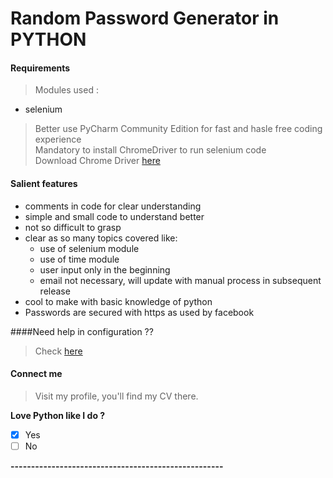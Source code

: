 # Random Password Generator in PYTHON

#### Requirements

> Modules used :  

* selenium
> Better use PyCharm Community Edition for fast and hasle free coding experience  
> Mandatory to install ChromeDriver to run selenium code   
> Download Chrome Driver [here](https://chromedriver.chromium.org/downloads)  

#### Salient features

* comments in code for clear understanding
* simple and small code to understand better
* not so difficult to grasp
* clear as so many topics covered like:
  * use of selenium module
  * use of time module
  * user input only in the beginning
  * email not necessary, will update with manual process in subsequent release
* cool to make with basic knowledge of python
* Passwords are secured with https as used by facebook

####Need help in configuration ??
> Check [here](https://youtu.be/8Er_9s3hUyY)

#### Connect me

> Visit my profile, you'll find my CV there. 

__Love Python like I do ?__

- [x] Yes
- [ ] No

__----------------------------------------------------__
